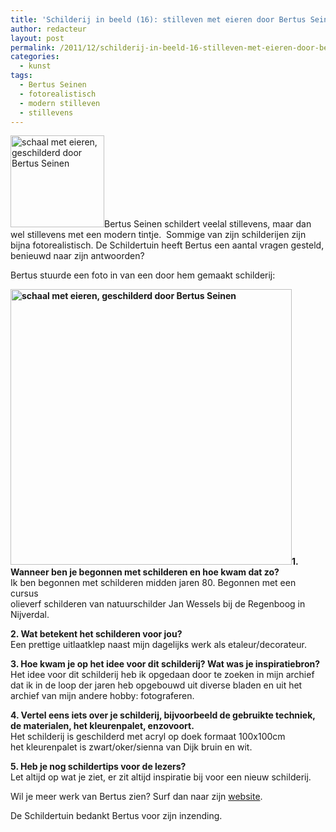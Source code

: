 ```yaml
---
title: 'Schilderij in beeld (16): stilleven met eieren door Bertus Seinen'
author: redacteur
layout: post
permalink: /2011/12/schilderij-in-beeld-16-stilleven-met-eieren-door-bertus-seinen/
categories:
  - kunst
tags:
  - Bertus Seinen
  - fotorealistisch
  - modern stilleven
  - stillevens
---
```

[<img class="alignleft size-thumbnail wp-image-2410" title="schaal met eieren, geschilderd door Bertus Seinen" src="http://www.schildertuin.nl/wordpress/wp-content/uploads/2011/12/schilderij-van-Bertus-150x147.jpg" alt="schaal met eieren, geschilderd door Bertus Seinen" width="150" height="147" />][1]Bertus Seinen schildert veelal stillevens, maar dan wel stillevens met een modern tintje.  Sommige van zijn schilderijen zijn bijna fotorealistisch. De Schildertuin heeft Bertus een aantal vragen gesteld, benieuwd naar zijn antwoorden?

Bertus stuurde een foto in van een door hem gemaakt schilderij:<!--more-->

**[<img class="aligncenter size-full wp-image-2410" title="schaal met eieren, geschilderd door Bertus Seinen" src="http://www.schildertuin.nl/wordpress/wp-content/uploads/2011/12/schilderij-van-Bertus.jpg" alt="schaal met eieren, geschilderd door Bertus Seinen" width="450" height="441" />][1]1. Wanneer ben je begonnen met schilderen en hoe kwam dat zo?**  
Ik ben begonnen met schilderen midden jaren 80. Begonnen met een cursus  
olieverf schilderen van natuurschilder Jan Wessels bij de Regenboog in  
Nijverdal.

**2. Wat betekent het schilderen voor jou?**  
Een prettige uitlaatklep naast mijn dagelijks werk als etaleur/decorateur.

**3. Hoe kwam je op het idee voor dit schilderij? Wat was je inspiratiebron?**  
Het idee voor dit schilderij heb ik opgedaan door te zoeken in mijn archief dat ik in de loop der jaren heb opgebouwd uit diverse bladen en uit het archief van mijn andere hobby: fotograferen.

**4. Vertel eens iets over je schilderij, bijvoorbeeld de gebruikte techniek, de materialen, het kleurenpalet, enzovoort.**  
Het schilderij is geschilderd met acryl op doek formaat 100x100cm  
het kleurenpalet is zwart/oker/sienna van Dijk bruin en wit.

**5. Heb je nog schildertips voor de lezers?**  
Let altijd op wat je ziet, er zit altijd inspiratie bij voor een nieuw schilderij.

Wil je meer werk van Bertus zien? Surf dan naar zijn <a title="Bekijk het werk van Bertus Seinen" href="http://www.bertusseinen.nl/index.html" target="_blank">website</a>.

De Schildertuin bedankt Bertus voor zijn inzending.

 [1]: http://www.schildertuin.nl/wordpress/wp-content/uploads/2011/12/schilderij-van-Bertus.jpg